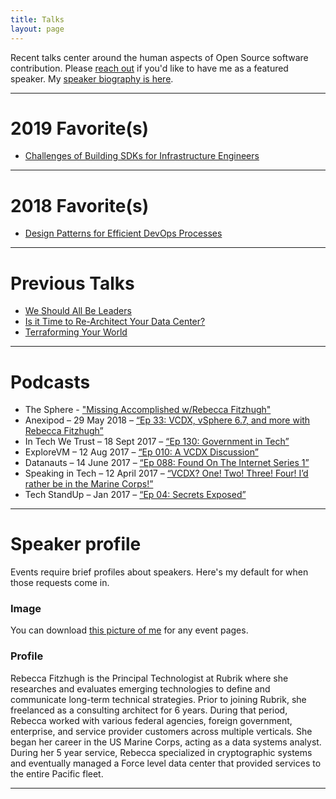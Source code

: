 ```yaml
---
title: Talks
layout: page
---
```


Recent talks center around the human aspects of Open Source software contribution. Please [reach out](mailto:rebecca@technicloud.com) if you'd like to have me as a featured speaker. My [speaker biography is here](#speaker-profile).

---

# 2019 Favorite(s)

* [Challenges of Building SDKs for Infrastructure Engineers](/talks/challenges-of-building-sdks-for-instrastructure-engineers.md)

---

# 2018 Favorite(s)

* [Design Patterns for Efficient DevOps Processes](/talks/design-patterns-for-efficient-devops-process.md)

---

# Previous Talks

* [We Should All Be Leaders](/talks/we-should-all-be-leaders.md)
* [Is it Time to Re-Architect Your Data Center?](/talks/is-it-time-to-rearchitect-your-data-center.md)
* [Terraforming Your World](/talks/terraforming-your-world.md)

---

# Podcasts

* The Sphere - ["Missing Accomplished w/Rebecca Fitzhugh"](http://www.virtualizedgeek.com/2018/08/the-sphere-mission-accomplished-w-rebecca-fitzhugh/)
* Anexipod – 29 May 2018 – [“Ep 33: VCDX, vSphere 6.7, and more with Rebecca Fitzhugh”](https://www.anexinet.com/blog/episode-33-vcdx-vsphere-6-7-and-more-with-rebecca-fitzhugh/)
* In Tech We Trust – 18 Sept 2017 – [“Ep 130: Government in Tech”](https://www.podbean.com/media/share/pb-c588c-73d507#)
* ExploreVM – 12 Aug 2017 – [“Ep 010: A VCDX Discussion”](http://www.explorevm.com/2017/08/explorevm-podcast-episode-10-vcdx.html)
* Datanauts – 14 June 2017 – [“Ep 088: Found On The Internet Series 1”](https://packetpushers.net/podcast/datanauts-88-found-on-internet/)
* Speaking in Tech – 12 April 2017 – [“VCDX? One! Two! Three! Four! I’d rather be in the Marine Corps!”](https://www.theregister.co.uk/2017/04/12/speaking_in_tech_episode_256/?mt=1492011907313)
* Tech StandUp – Jan 2017 – [“Ep 04: Secrets Exposed”](https://nerdblurt.com/tech-stand-up-podcast-episode-4-secrets-exposed/)

---

# Speaker profile
Events require brief profiles about speakers. Here's my default for when those requests come in.

### Image
You can download [this picture of me](/assets/images/me.jpng) for any event pages.

### Profile

Rebecca Fitzhugh is the Principal Technologist at Rubrik where she researches and evaluates emerging technologies to define and communicate long-term technical strategies. Prior to joining Rubrik, she freelanced as a consulting architect for 6 years. During that period, Rebecca worked with various federal agencies, foreign government, enterprise, and service provider customers across multiple verticals. She began her career in the US Marine Corps, acting as a data systems analyst. During her 5 year service, Rebecca specialized in cryptographic systems and eventually managed a Force level data center that provided services to the entire Pacific fleet. 

---
